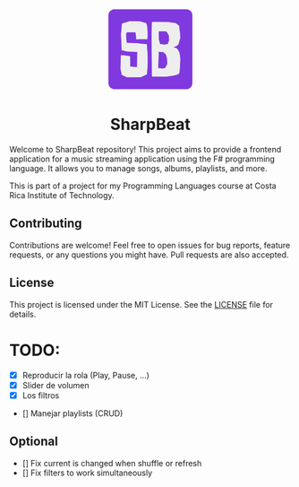<p align="center">
  <img src="docs/logo.png" alt="Logo" width="150" height="150">
</p>

<h1 align="center">
    SharpBeat
</h1>

Welcome to SharpBeat repository! This project aims to provide a frontend
application for a music streaming application using the F# programming
language. It allows you to manage songs, albums, playlists, and more.

This is part of a project for my Programming Languages course at Costa Rica 
Institute of Technology.

## Contributing

Contributions are welcome! Feel free to open issues for bug reports, feature
requests, or any questions you might have. Pull requests are also accepted.

## License

This project is licensed under the MIT License. See the [LICENSE](LICENSE) file
for details.

# TODO:

- [X] Reproducir la rola (Play, Pause, ...)
- [X] Slider de volumen
- [X] Los filtros
- [] Manejar playlists (CRUD)

## Optional
- [] Fix current is changed when shuffle or refresh
- [] Fix filters to work simultaneously
